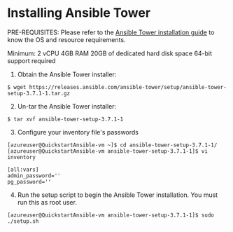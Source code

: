# Installing Ansible Tower

PRE-REQUISITES:
Please refer to the [Ansible Tower installation guide](https://docs.ansible.com/ansible-tower/latest/html/installandreference/requirements_refguide.html) to know the OS and resource requirements.

Minimum:
2 vCPU
4GB RAM
20GB of dedicated hard disk space
64-bit support required

1. Obtain the Ansible Tower installer:

  ```
  $ wget https://releases.ansible.com/ansible-tower/setup/ansible-tower-setup-3.7.1-1.tar.gz
  ```

2. Un-tar the Ansible Tower installer:
  ```
  $ tar xvf ansible-tower-setup-3.7.1-1
  ```

3. Configure your inventory file's passwords

  ```
  [azureuser@QuickstartAnsible-vm ~]$ cd ansible-tower-setup-3.7.1-1/
  [azureuser@QuickstartAnsible-vm ansible-tower-setup-3.7.1-1]$ vi inventory

  [all:vars]
  admin_password=''
  pg_password=''
  ```

4. Run the setup script to begin the Ansible Tower installation. You must run this as root user.
  ```
  [azureuser@QuickstartAnsible-vm ansible-tower-setup-3.7.1-1]$ sudo ./setup.sh
  ```
